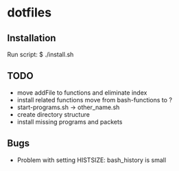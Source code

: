 # dotfiles


## Installation
Run script:
$ ./install.sh

## TODO
- move addFile to functions and eliminate index
- install related functions move from bash-functions to ?
- start-programs.sh -> other_name.sh
- create directory structure
- install missing programs and packets

## Bugs
- Problem with setting HISTSIZE: bash_history is small
